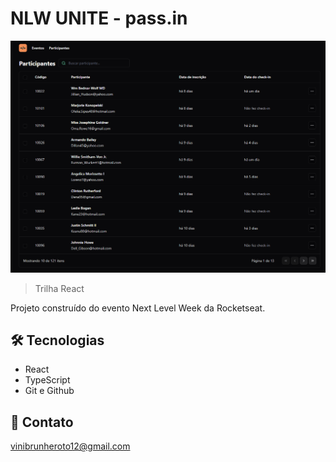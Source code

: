# NLW UNITE - pass.in 

![preview](./.github/nlw-unite-react.PNG)

> Trilha React

Projeto construído do evento Next Level Week da Rocketseat.

## 🛠 Tecnologias

- React
- TypeScript
- Git e Github

## 💛 Contato

vinibrunheroto12@gmail.com
